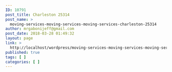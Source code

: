 ```yaml
---
ID: 10791
post_title: Charleston 25314
post_name: >
  moving-services-moving-services-moving-services-charleston-25314
author: mrgabonijeff@gmail.com
post_date: 2018-03-28 01:49:32
layout: page
link: >
  http://localhost/wordpress/moving-services-moving-services-moving-services-charleston-25314/
published: true
tags: [ ]
categories: [ ]
---
```

